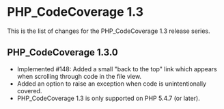 PHP_CodeCoverage 1.3
====================

This is the list of changes for the PHP_CodeCoverage 1.3 release series.

PHP_CodeCoverage 1.3.0
----------------------

* Implemented #148: Added a small "back to the top" link which appears when scrolling through code in the file view.
* Added an option to raise an exception when code is unintentionally covered.
* PHP_CodeCoverage 1.3 is only supported on PHP 5.4.7 (or later).

